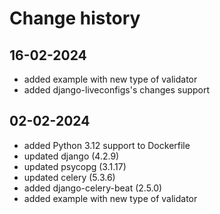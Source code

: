 # Change history

## 16-02-2024
- added example with new type of validator
- added django-liveconfigs's changes support

## 02-02-2024
- added Python 3.12 support to Dockerfile
- updated django (4.2.9)
- updated psycopg (3.1.17)
- updated celery (5.3.6)
- added django-celery-beat (2.5.0)
- added example with new type of validator
